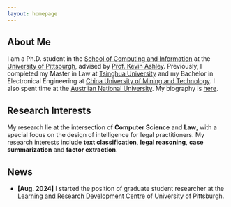 ```yaml
---
layout: homepage
---
```


## About Me

I am a Ph.D. student in the [School of Computing and Information](https://www.sci.pitt.edu/) at the [University of Pittsburgh](https://www.pitt.edu/), advised by [Prof. Kevin Ashley](https://www.isp.pitt.edu/people/kevin-ashley). Previously, I completed my Master in Law at [Tsinghua University](https://www.tsinghua.edu.cn/en/index.htm) and my Bachelor in Electronical Engineering at [China University of Mining and Technology](https://global.cumt.edu.cn/). I also spent time at the [Austrlian National University](https://www.anu.edu.au/). My biography is [here](assets/files/curriculum_vitae.pdf).

## Research Interests

My research lie at the intersection of **Computer Science** and **Law**, with a special focus on the design of intelligence for legal practitioners. My research interests include **text classification**, **legal reasoning**, **case summarization** and **factor extraction**.

## News

- **[Aug. 2024]** I started the position of graduate student researcher at the [Learning and Research Development Centre](https://www.lrdc.pitt.edu/) of University of Pittsburgh.

<!-- 
{% include_relative _includes/publications.md %}

{% include_relative _includes/services.md %}

-->
